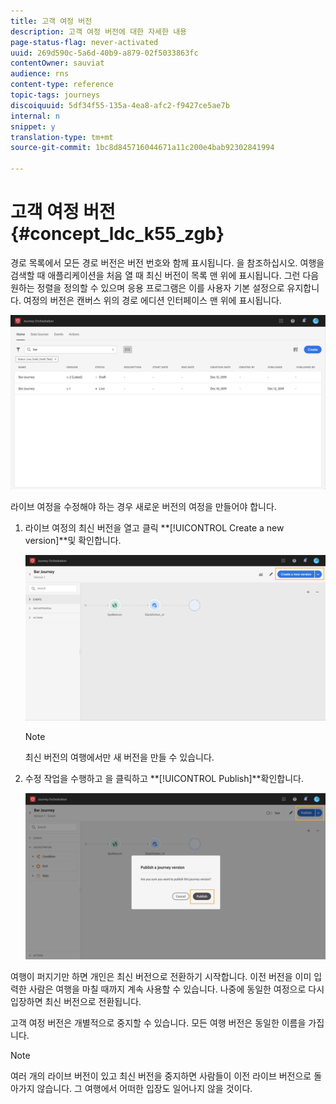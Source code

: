 ```yaml
---
title: 고객 여정 버전
description: 고객 여정 버전에 대한 자세한 내용
page-status-flag: never-activated
uuid: 269d590c-5a6d-40b9-a879-02f5033863fc
contentOwner: sauviat
audience: rns
content-type: reference
topic-tags: journeys
discoiquuid: 5df34f55-135a-4ea8-afc2-f9427ce5ae7b
internal: n
snippet: y
translation-type: tm+mt
source-git-commit: 1bc8d845716044671a11c200e4bab92302841994

---
```



# 고객 여정 버전{#concept_ldc_k55_zgb}

경로 목록에서 모든 경로 버전은 버전 번호와 함께 표시됩니다. 을 [](../building-journeys/using-the-journey-designer.md)참조하십시오. 여행을 검색할 때 애플리케이션을 처음 열 때 최신 버전이 목록 맨 위에 표시됩니다. 그런 다음 원하는 정렬을 정의할 수 있으며 응용 프로그램은 이를 사용자 기본 설정으로 유지합니다. 여정의 버전은 캔버스 위의 경로 에디션 인터페이스 맨 위에 표시됩니다.

![](../assets/journeyversions1.png)

라이브 여정을 수정해야 하는 경우 새로운 버전의 여정을 만들어야 합니다.

1. 라이브 여정의 최신 버전을 열고 클릭 **[!UICONTROL Create a new version]**및 확인합니다.

   ![](../assets/journeyversions2.png)

   >[!NOTE]
   >
   >최신 버전의 여행에서만 새 버전을 만들 수 있습니다.

1. 수정 작업을 수행하고 을 클릭하고 **[!UICONTROL Publish]**확인합니다.

   ![](../assets/journeyversions3.png)

여행이 퍼지기만 하면 개인은 최신 버전으로 전환하기 시작합니다. 이전 버전을 이미 입력한 사람은 여행을 마칠 때까지 계속 사용할 수 있습니다. 나중에 동일한 여정으로 다시 입장하면 최신 버전으로 전환됩니다.

고객 여정 버전은 개별적으로 중지할 수 있습니다. 모든 여행 버전은 동일한 이름을 가집니다.

>[!NOTE]
>
>여러 개의 라이브 버전이 있고 최신 버전을 중지하면 사람들이 이전 라이브 버전으로 돌아가지 않습니다. 그 여행에서 어떠한 입장도 일어나지 않을 것이다.
